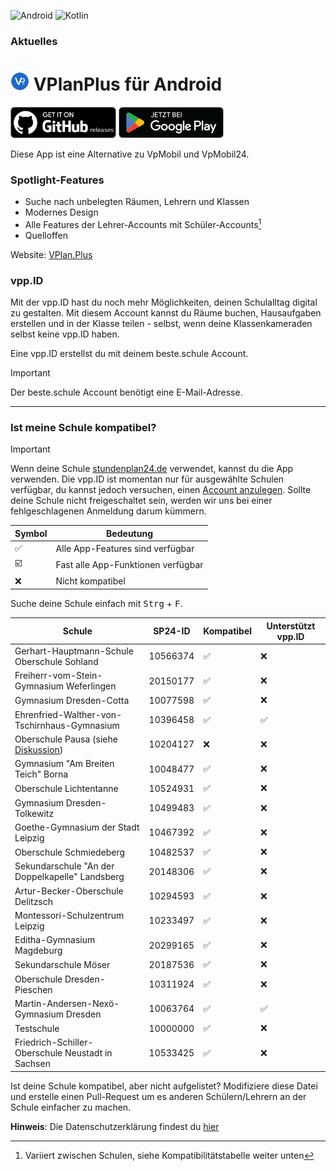 ![Android](https://img.shields.io/badge/Android-3DDC84?style=for-the-badge&logo=android&logoColor=white)
![Kotlin](https://img.shields.io/badge/kotlin-%237F52FF.svg?style=for-the-badge&logo=kotlin&logoColor=white)

### Aktuelles

# <img src="https://raw.githubusercontent.com/Julius-Babies/VPlanPlus/v0.5.1-alpha/app/src/main/res/mipmap-xxxhdpi/ic_launcher_round.webp" height="30px"> VPlanPlus für Android

[<img src="https://raw.githubusercontent.com/Julius-Babies/Julius-Babies/main/static/ghreleases.png" alt="Get it on Github Releases" height="50px">](https://github.com/Julius-Babies/VPlanPlus/releases)
[<img src="https://raw.githubusercontent.com/Julius-Babies/Julius-Babies/main/static/googleplay.png" alt="Get it on Github Releases" height="50px">](https://play.google.com/store/apps/details?id=es.jvbabi.vplanplus)<br />

Diese App ist eine Alternative zu VpMobil und VpMobil24.

### Spotlight-Features

- Suche nach unbelegten Räumen, Lehrern und Klassen
- Modernes Design
- Alle Features der Lehrer-Accounts mit Schüler-Accounts[^1]
- Quelloffen

Website: [VPlan.Plus](https://vplan.plus)

### vpp.ID

Mit der vpp.ID hast du noch mehr Möglichkeiten, deinen Schulalltag digital zu gestalten. Mit diesem Account kannst du
Räume buchen, Hausaufgaben erstellen und in der Klasse teilen - selbst, wenn deine Klassenkameraden selbst keine vpp.ID
haben.

Eine vpp.ID erstellst du mit deinem beste.schule Account.

> [!IMPORTANT]
> Der beste.schule Account benötigt eine E-Mail-Adresse.

[^1]: Variiert zwischen Schulen, siehe Kompatibilitätstabelle weiter unten
<hr />

### Ist meine Schule kompatibel?

> [!IMPORTANT]
> Wenn deine Schule [stundenplan24.de](https://stundenplan24.de) verwendet, kannst du die App verwenden. Die vpp.ID ist
> momentan nur für ausgewählte Schulen verfügbar, du kannst jedoch versuchen,
> einen [Account anzulegen](https://vplan.plus/id). Sollte deine Schule nicht freigeschaltet sein, werden wir uns
> bei einer fehlgeschlagenen Anmeldung darum kümmern.

| Symbol | Bedeutung                          |
|--------|------------------------------------|
| ✅      | Alle App-Features sind verfügbar   |
| ☑️️️   | Fast alle App-Funktionen verfügbar |
| ❌      | Nicht kompatibel                   |

[^2]: Zu Beginn sind Lehrer oder Räume nicht immer vollständig, dieses Problem behebt sich bei Nutzung der App über
einige Tage.

Suche deine Schule einfach mit <kbd>Strg</kbd> + <kbd>F</kbd>.

| Schule                                                                                                                           | SP24-ID  | Kompatibel | Unterstützt vpp.ID |
|----------------------------------------------------------------------------------------------------------------------------------|----------|------------|--------------------|
| Gerhart-Hauptmann-Schule Oberschule Sohland                                                                                      | 10566374 | ✅          | ❌                  |
| Freiherr-vom-Stein-Gymnasium Weferlingen                                                                                         | 20150177 | ✅          | ❌                  |
| Gymnasium Dresden-Cotta                                                                                                          | 10077598 | ✅          | ❌                  |
| Ehrenfried-Walther-von-Tschirnhaus-Gymnasium                                                                                     | 10396458 | ✅          | ✅                  |
| Oberschule Pausa (siehe [Diskussion](https://github.com/VPlanPlus-Project/VPlanPlus/discussions/616#discussioncomment-10329281)) | 10204127 | ❌          | ❌                  |
| Gymnasium "Am Breiten Teich" Borna                                                                                               | 10048477 | ✅          | ❌                  |
| Oberschule Lichtentanne                                                                                                          | 10524931 | ✅          | ❌                  |
| Gymnasium Dresden-Tolkewitz                                                                                                      | 10499483 | ✅          | ❌                  |
| Goethe-Gymnasium der Stadt Leipzig                                                                                               | 10467392 | ✅          | ❌                  |
| Oberschule Schmiedeberg                                                                                                          | 10482537 | ✅          | ❌                  |
| Sekundarschule "An der Doppelkapelle" Landsberg                                                                                  | 20148306 | ✅          | ❌                  |
| Artur-Becker-Oberschule Delitzsch                                                                                                | 10294593 | ✅          | ❌                  |
| Montessori-Schulzentrum Leipzig                                                                                                  | 10233497 | ✅          | ❌                  |
| Editha-Gymnasium Magdeburg                                                                                                       | 20299165 | ✅          | ❌                  |
| Sekundarschule Möser                                                                                                             | 20187536 | ✅          | ❌                  |
| Oberschule Dresden-Pieschen                                                                                                      | 10311924 | ✅          | ❌                  |
| Martin-Andersen-Nexö-Gymnasium Dresden                                                                                           | 10063764 | ✅          | ✅                  |
| Testschule                                                                                                                       | 10000000 | ✅️         | ❌                  |
| Friedrich-Schiller-Oberschule Neustadt in Sachsen                                                                                | 10533425 | ✅          | ❌                  |

Ist deine Schule kompatibel, aber nicht aufgelistet? Modifiziere diese Datei und erstelle einen Pull-Request um es
anderen Schülern/Lehrern an der Schule einfacher zu machen.

**Hinweis**: Die Datenschutzerklärung findest
du [hier](https://vplan.plus/privacy)
